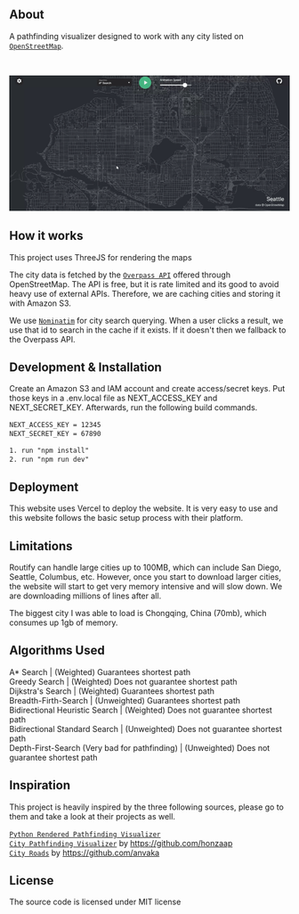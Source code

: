 ## About

A pathfinding visualizer designed to work with any city listed on [`OpenStreetMap`](https://www.openstreetmap.org/).

<br/>

![](https://github.com/JaedonSpurlock01/routify/blob/main/demo.gif)

## How it works

This project uses ThreeJS for rendering the maps

The city data is fetched by the [`Overpass API`](http://overpass-turbo.eu/) offered through OpenStreetMap. The API is free, but it is rate limited and its good to avoid heavy use of external APIs. Therefore, we are caching cities and storing it with Amazon S3.

We use [`Nominatim`](https://nominatim.openstreetmap.org/) for city search querying. When a user clicks a result, we use that id to search in the cache if it exists. If it doesn't then we fallback to the Overpass API.

## Development & Installation

Create an Amazon S3 and IAM account and create access/secret keys. Put those keys in a .env.local file as NEXT_ACCESS_KEY and NEXT_SECRET_KEY. Afterwards, run the following build commands.

```
NEXT_ACCESS_KEY = 12345
NEXT_SECRET_KEY = 67890
```

```
1. run "npm install"
2. run "npm run dev"
```

## Deployment

This website uses Vercel to deploy the website. It is very easy to use and this website follows the basic setup process with their platform.

## Limitations

Routify can handle large cities up to 100MB, which can include San Diego, Seattle, Columbus, etc. However, once you start to download larger cities, the website will start to get very memory intensive and will slow down. We are downloading millions of lines after all.<br/>

The biggest city I was able to load is Chongqing, China (70mb), which consumes up 1gb of memory.

## Algorithms Used

A\* Search | (Weighted) Guarantees shortest path <br/> 
Greedy Search | (Weighted) Does not guarantee shortest path <br/>
Dijkstra's Search | (Weighted) Guarantees shortest path <br/>
Breadth-Firth-Search | (Unweighted) Guarantees shortest path  <br/>
Bidirectional Heuristic Search | (Weighted) Does not guarantee shortest path <br />
Bidirectional Standard Search | (Unweighted) Does not guarantee shortest path <br />
Depth-First-Search (Very bad for pathfinding) | (Unweighted) Does not guarantee shortest path <br/>

## Inspiration

This project is heavily inspired by the three following sources, please go to them and take a look at their projects as well.

[`Python Rendered Pathfinding Visualizer`](https://youtu.be/CgW0HPHqFE8?si=BFFg43Q4frz7BKm6) <br/>
[`City Pathfinding Visualizer`](https://github.com/honzaap/Pathfinding) by https://github.com/honzaap<br/>
[`City Roads`](https://github.com/anvaka/city-roads) by https://github.com/anvaka<br/>

## License

The source code is licensed under MIT license
